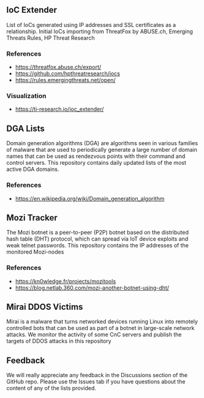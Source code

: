 ## IoC Extender

List of IoCs generated using IP addresses and SSL certificates as a relationship. Initial IoCs importing from ThreatFox by ABUSE.ch, Emerging Threats Rules, HP Threat Research

### References
* https://threatfox.abuse.ch/export/
* https://github.com/hpthreatresearch/iocs
* https://rules.emergingthreats.net/open/

### Visualization
* https://ti-research.io/ioc_extender/


## DGA Lists

Domain generation algorithms (DGA) are algorithms seen in various families of malware that are used to periodically generate a large number of domain names that can be used as rendezvous points with their command and control servers. This repository contains daily updated lists of the most active DGA domains. 

### References
* https://en.wikipedia.org/wiki/Domain_generation_algorithm

## Mozi Tracker

The Mozi botnet is a peer-to-peer (P2P) botnet based on the distributed hash table (DHT) protocol, which can spread via IoT device exploits and weak telnet passwords.
This repository contains the IP addresses of the monitored Mozi-nodes

### References
* https://kn0wledge.fr/projects/mozitools
* https://blog.netlab.360.com/mozi-another-botnet-using-dht/

## Mirai DDOS Victims

Mirai is a malware that turns networked devices running Linux into remotely controlled bots that can be used as part of a botnet in large-scale network attacks.
We monitor the activity of some CnC servers and publish the targets of DDOS attacks in this repository

## Feedback
We will really appreciate any feedback in the Discussions section of the GitHub repo. Please use the Issues tab if you have questions about the content of any of the lists provided.
